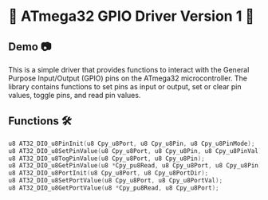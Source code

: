 # 🌟 ATmega32 GPIO Driver Version 1 🌟

## Demo 📷


This is a simple driver that provides functions to interact with the General Purpose Input/Output (GPIO) pins on the ATmega32 microcontroller. The library contains functions to set pins as input or output, set or clear pin values, toggle pins, and read pin values.

## Functions 🛠️

```c
u8 AT32_DIO_u8PinInit(u8 Cpy_u8Port, u8 Cpy_u8Pin, u8 Cpy_u8PinMode);
u8 AT32_DIO_u8SetPinValue(u8 Cpy_u8Port, u8 Cpy_u8Pin, u8 Cpy_u8PinVal);
u8 AT32_DIO_u8TogPinValue(u8 Cpy_u8Port, u8 Cpy_u8Pin);
u8 AT32_DIO_u8GetPinValue(u8 *Cpy_pu8Read, u8 Cpy_u8Port, u8 Cpy_u8Pin);
u8 AT32_DIO_u8PortInit(u8 Cpy_u8Port, u8 Cpy_u8PortDir);
u8 AT32_DIO_u8SetPortValue(u8 Cpy_u8Port, u8 Cpy_u8PortVal);
u8 AT32_DIO_u8GetPortValue(u8 *Cpy_pu8Read, u8 Cpy_u8Port);
